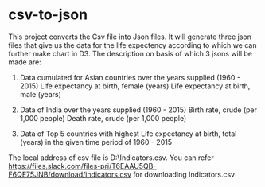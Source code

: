 # csv-to-json
This project converts the Csv file into Json files.
It will generate three json files that give us the data for the life expectency according to which we can further make chart in D3.
The description on basis of which 3 jsons will be made are:
1.  Data cumulated for Asian countries over the years supplied (1960 - 2015)
Life expectancy at birth, female (years)
Life expectancy at birth, male (years)

2.  Data of India over the years supplied (1960 - 2015)
Birth rate, crude (per 1,000 people)
Death rate, crude (per 1,000 people)

3.  Data of Top 5 countries with highest Life expectancy at birth, total (years) in   the given time period of 1960 - 2015

The local address of csv file is D:\Indicators.csv. 
You can refer https://files.slack.com/files-pri/T6EAAU5QB-F6QE75JNB/download/indicators.csv for downloading Indicators.csv

